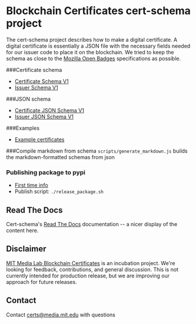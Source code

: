 Blockchain Certificates cert-schema project
========================================

The cert-schema project describes how to make a digital certificate. A digital certificate is essentially a JSON file with
the necessary fields needed for our issuer code to place it on the blockchain. We tried to keep the schema as close to
 the [Mozilla Open Badges](http://openbadges.org/) specifications as possible.


###Certificate schema

- [Certificate Schema V1](/docs/certificate-schema-v1-1.md)
- [Issuer Schema V1](/docs/certificate-schema-v1-1.md)

###JSON schema
- [Certificate JSON Schema V1](/schema/certificate-schema-v1-1.json)
- [Issuer JSON Schema V1](/schema/certificate-schema-v1-1.json)

###Examples
- [Example certificates](/docs/examples.md)


###Compile markdown from schema
`scripts/generate_markdown.js` builds the markdown-formatted schemas from json

### Publishing package to pypi
- [First time info](http://peterdowns.com/posts/first-time-with-pypi.html)
- Publish script: `./release_package.sh`

Read The Docs
-------------
Cert-schema's [Read The Docs](http://cert-schema.readthedocs.io/) documentation -- a nicer display of the content here.

Disclaimer
--------------------------

[MIT Media Lab Blockchain Certificates](http://www.blockcerts.org/) is an incubation project. We're looking for feedback, contributions, and general
discussion. This is not currently intended for production release, but we are improving our approach for future releases.

Contact
-------

Contact [certs@media.mit.edu](mailto:certs@media.mit.edu) with questions


